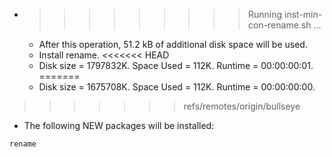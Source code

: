 * >>>>>>>>> Running inst-min-con-rename.sh ...
  * After this operation, 51.2 kB of additional disk space will be used.
  * Install rename.
<<<<<<< HEAD
  * Disk size = 1797832K. Space Used = 112K. Runtime = 00:00:00:01.
=======
  * Disk size = 1675708K. Space Used = 112K. Runtime = 00:00:00:00.
>>>>>>> refs/remotes/origin/bullseye
  * The following NEW packages will be installed:
  ```bash
rename
  ```
